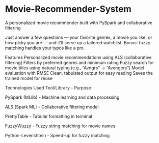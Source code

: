 # Movie-Recommender-System
A personalized movie recommender built with PySpark and collaborative filtering

Just answer a few questions — your favorite genres, a movie you like, or how picky you are — and it’ll serve up a tailored watchlist. Bonus: fuzzy-matching handles your typos like a pro.

Features
Personalized movie recommendations using ALS (collaborative filtering)
Filters by preferred genres and minimum rating
Fuzzy search for movie titles using natural typing (e.g., “Avngrs” → “Avengers”)
Model evaluation with RMSE
Clean, tabulated output for easy reading
Saves the trained model for reuse

Technologies Used
Tool/Library	     -       Purpose

PySpark (MLlib)	    -      Machine learning and data processing

ALS (Spark ML)	    -      Collaborative filtering model

PrettyTable	      -        Tabular formatting in terminal

FuzzyWuzzy	      -        Fuzzy string matching for movie names

Python-Levenshtein	  -    Speed-up for fuzzy matching
